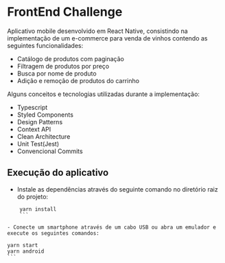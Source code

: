 # FrontEnd Challenge

Aplicativo mobile desenvolvido em React Native, consistindo na implementação de um e-commerce para venda de vinhos contendo as seguintes funcionalidades:

- Catálogo de produtos com paginação
- Filtragem de produtos por preço
- Busca por nome de produto
- Adição e remoção de produtos do carrinho

Alguns conceitos e tecnologias utilizadas durante a implementação:

- Typescript
- Styled Components
- Design Patterns
- Context API
- Clean Architecture
- Unit Test(Jest)
- Convencional Commits

## Execução do aplicativo


- Instale as dependências através do seguinte comando no diretório raiz do projeto:

``` 
    yarn install
    ```

- Conecte um smartphone através de um cabo USB ou abra um emulador e execute os seguintes comandos:

 ```
    yarn start
    yarn android
    ```

